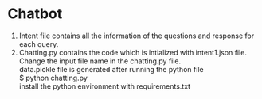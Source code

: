 # Chatbot
1. Intent file contains all the information of the questions and response for each query.
2. Chatting.py contains the code which is intialized with intent1.json file.
<br>Change the input file name in the chatting.py file.
<br> data.pickle file is generated after running the python file
<br> $ python chatting.py
<br> install the python environment with requirements.txt
